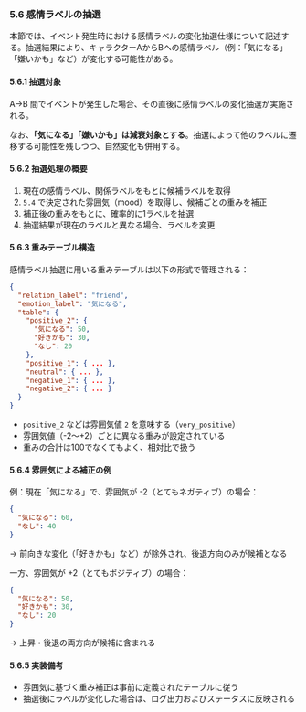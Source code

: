 ### 5.6 感情ラベルの抽選

本節では、イベント発生時における感情ラベルの変化抽選仕様について記述する。抽選結果により、キャラクターAからBへの感情ラベル（例：「気になる」「嫌いかも」など）が変化する可能性がある。

#### 5.6.1 抽選対象

A→B 間でイベントが発生した場合、その直後に感情ラベルの変化抽選が実施される。

なお、**「気になる」「嫌いかも」は減衰対象とする**。抽選によって他のラベルに遷移する可能性を残しつつ、自然変化も併用する。

#### 5.6.2 抽選処理の概要

1. 現在の感情ラベル、関係ラベルをもとに候補ラベルを取得
2. `5.4` で決定された雰囲気（mood）を取得し、候補ごとの重みを補正
3. 補正後の重みをもとに、確率的に1ラベルを抽選
4. 抽選結果が現在のラベルと異なる場合、ラベルを変更

#### 5.6.3 重みテーブル構造

感情ラベル抽選に用いる重みテーブルは以下の形式で管理される：

```json
{
  "relation_label": "friend",
  "emotion_label": "気になる",
  "table": {
    "positive_2": {
      "気になる": 50,
      "好きかも": 30,
      "なし": 20
    },
    "positive_1": { ... },
    "neutral": { ... },
    "negative_1": { ... },
    "negative_2": { ... }
  }
}
```

* `positive_2` などは雰囲気値 `2` を意味する（`very_positive`）
* 雰囲気値（-2〜+2）ごとに異なる重みが設定されている
* 重みの合計は100でなくてもよく、相対比で扱う

#### 5.6.4 雰囲気による補正の例

例：現在「気になる」で、雰囲気が -2（とてもネガティブ）の場合：

```json
{
  "気になる": 60,
  "なし": 40
}
```

→ 前向きな変化（「好きかも」など）が除外され、後退方向のみが候補となる

一方、雰囲気が +2（とてもポジティブ）の場合：

```json
{
  "気になる": 50,
  "好きかも": 30,
  "なし": 20
}
```

→ 上昇・後退の両方向が候補に含まれる

#### 5.6.5 実装備考

* 雰囲気に基づく重み補正は事前に定義されたテーブルに従う
* 抽選後にラベルが変化した場合は、ログ出力およびステータスに反映される